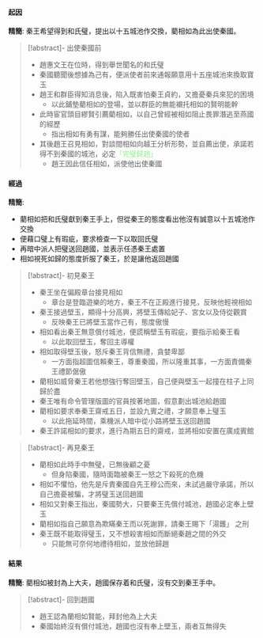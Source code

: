 #### 起因
**精簡**: 秦王希望得到和氏璧，提出以十五城池作交換，藺相如為此出使秦國。

> [!abstract]- 出使秦國前
> - 趙惠文王在位時，得到舉世聞名的和氏璧
> - 秦國聽聞後想據為己有，便派使者前來通報願意用十五座城池來換取寶玉
> - 趙王和群臣得知消息後，陷入既害怕秦王貞約，又擔憂秦兵來犯的困境
> 	- 以此鋪墊藺相如的登場，並以群臣的無能襯托相如的賢明能幹
> - 此時宦官頭目繆賢引薦藺相如，以自己曾經被相如阻止畏罪潛逃至燕國的經歷
> 	- 指出相如有勇有謀，能夠勝任出使秦國的使者
> - 其後趙王召見相如，對談間相如向越王分析形勢，並自薦出使，承諾若得不到秦國的城池，必定<span style="color: lightgreen">「完璧歸趙」</span>
> 	- 趙王因此信任相如，派使他出使秦國

#### 經過
**精簡**:
- 藺相如把和氏璧獻到秦王手上，但從秦王的態度看出他沒有誠意以十五城池作交換
- 便藉口璧上有瑕疵，要求檢查一下以取回氏璧
- 再暗中派人把璧送回趙國，並表示任憑秦王處置
- 相如視死如歸的態度折服了秦王，於是讓他返回趙國

> [!abstract]- 初見秦王
> - 秦王坐在偏殿章台接見相如
> 	- 章台是登臨遊樂的地方，秦王不在正殿進行接見，反映他輕視相如
> - 秦王接過壁玉，顯得十分高興，將壁玉傳給妃子、宮女以及侍從觀賞
> 	- 反映秦王已將壁玉當作己有，態度傲慢
> - 相如看出秦王無意償付城池，便謊稱壁玉有瑕疵，要指示給秦王看
> 	- 以此取回壁玉，奪回主導權
> - 相如取得壁玉後，怒斥秦王背信無禮，貪婪卑鄙
> 	- 一方面指超圖信賴秦王，尊重秦國，所以隆重其事，一方面責備秦王禮節倨傲
> - 藺相如威脅秦王若他想強行奪回壁玉，自己便與壁玉一起撞在柱子上同歸於盡
> - 秦王唯有命令管理版圖的官員按著地圖，假意劃出城池給趙國
> - 藺相如要求奉秦王齋戒五日，並設九賓之禮，才願意奉上璧玉
> 	- 以此拖延時間，乘機派人暗中從小路將壁玉送回趙國
> - 秦王許諾相如的要求，進行為期五日的齋戒，並將相如安置在廣成賓館

> [!abstract]- 再見秦王
> - 藺相如此時手中無璧，已無後顧之憂
> 	- 但身陷秦國，隨時面臨被秦王一怒之下殺死的危機
> - 相如不懼怕，他先是斥責秦國自先王穆公而來，未試過嚴守承諾，所以自己擔憂被騙，才將璧玉送回趙國
> - 相如又對秦王指出，秦國勢大，只要秦王先償付城池，趙國必定奉上壁玉
> - 藺相如指自己願意為欺瞞秦王而以死謝罪，請秦王賜下「湯鑊」 之刑
> - 秦王既不能取得璧玉，又不想殺害相如而斷絕秦趙之間的外交
> 	- 只能無可奈何地禮待相如，並放他歸趙

#### 結果
**精簡**: 藺相如被封為上大夫，趙國保存着和氏璧，沒有交到秦王手中。

> [!abstract]- 回到趙國
> - 趙王認為蘭相如賢能，拜封他為上大夫
> - 秦國始終沒有償付城池，趙國也沒有奉上壁玉，兩者互無得失

